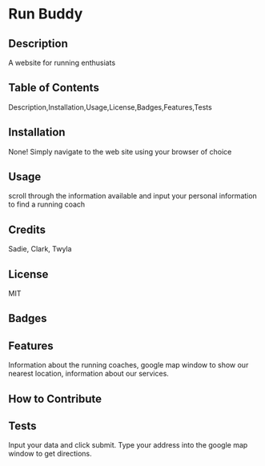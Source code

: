 
  # Run Buddy

  ## Description
  A website for running enthusiats

  ## Table of Contents
  Description,Installation,Usage,License,Badges,Features,Tests

  ## Installation
  None! Simply navigate to the web site using your browser of choice

  ## Usage
  scroll through the information available and input your personal information to find a running coach

  ## Credits
  Sadie, Clark, Twyla

  ## License
  MIT

  ## Badges

  ## Features
  Information about the running coaches, google map window to show our nearest location, information about our services.

  ## How to Contribute
  

  ## Tests
  Input your data and click submit. Type your address into the google map window to get directions.

